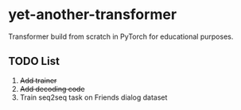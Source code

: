 # yet-another-transformer
Transformer build from scratch in PyTorch for educational purposes.


## TODO List
1. ~~Add trainer~~
2. ~~Add decoding code~~
3. Train seq2seq task on Friends dialog dataset